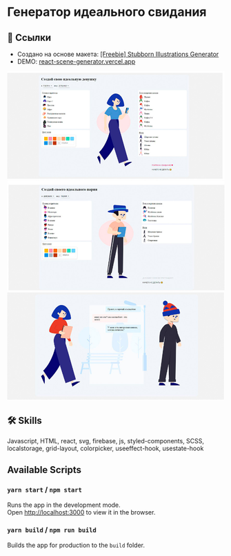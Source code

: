 # Генератор идеального свидания

## 🔗 Ссылки

- Создано на основе макета: [[Freebie] Stubborn Illustrations Generator](https://dribbble.com/shots/6664459--Freebie-Stubborn-Illustrations-Generator)
- DEMO: [react-scene-generator.vercel.app](https://react-scene-generator.vercel.app/)

![alt scene 1](/src/img/s1.jpg "Парень подбирает себе девушку")
![alt scene 2](/src/img/s2.jpg "Девушка выбирает парня")
![alt scene 3](/src/img/s3.jpg "Свидание")

## 🛠 Skills

Javascript, HTML, react, svg, firebase, js, styled-components, SCSS, localstorage, grid-layout, colorpicker, useeffect-hook, usestate-hook

## Available Scripts

### `yarn start` / `npm start`

Runs the app in the development mode.\
Open [http://localhost:3000](http://localhost:3000) to view it in the browser.

### `yarn build` / `npm run build`

Builds the app for production to the `build` folder.
